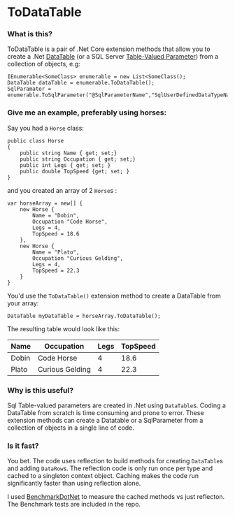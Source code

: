 # ToDataTable

### What is this?

ToDataTable is a pair of .Net Core extension methods that allow you to create a .Net [DataTable](https://docs.microsoft.com/en-us/dotnet/api/system.data.datatable?view=netframework-4.8) (or a SQL Server [Table-Valued Parameter](https://docs.microsoft.com/en-us/dotnet/framework/data/adonet/sql/table-valued-parameters)) from a collection of objects, e.g:

	IEnumerable<SomeClass> enumerable = new List<SomeClass();
    DataTable dataTable = enumerable.ToDataTable();
    SqlParamater = enumerable.ToSqlParameter("@SqlParameterName","SqlUserDefinedDataTypeName")

### Give me an example, preferably using horses:

Say you had a `Horse` class:

    public class Horse
    {
	    public string Name { get; set;}
	    public string Occupation { get; set;}
	    public int Legs { get; set; }
	    public double TopSpeed {get; set; }
    }

and you created an array of 2 `Horse`s :

    var horseArray = new[] {
	    new Horse {
		    Name = "Dobin",
		    Occupation "Code Horse",
		    Legs = 4,
		    TopSpeed = 18.6
	    },
	    new Horse {
		    Name = "Plato",
		    Occupation "Curious Gelding",
		    Legs = 4,
		    TopSpeed = 22.3
	    }
	}

You'd use the `ToDataTable()` extension method to create a DataTable from your array:

    DataTable myDataTable = horseArray.ToDataTable();

The resulting table would look like this:

|Name|Occupation|Legs|TopSpeed|
|--|--|--|--|
|Dobin|Code Horse|4|18.6|
|Plato|Curious Gelding|4|22.3|

### Why is this useful?

Sql Table-valued parameters are created in .Net using `DataTable`s. Coding a DataTable from scratch is time consuming and prone to error. These extension methods can create a Datatable or a SqlParameter from a collection of objects in a single line of code. 

### Is it fast?

You bet. The code uses reflection to build methods for creating  `DataTable`s and adding `DataRow`s. The reflection code is only run once per type and  cached to a singleton context object. Caching makes the code run significantly faster than using reflection alone. 

I used [BenchmarkDotNet](https://github.com/dotnet/BenchmarkDotNet) to measure the cached methods vs just reflecton. The Benchmark tests are included in the repo.
